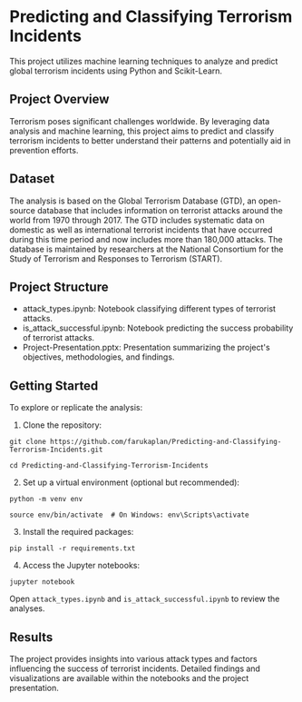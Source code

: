 # Predicting and Classifying Terrorism Incidents

This project utilizes machine learning techniques to analyze and predict global terrorism incidents using Python and Scikit-Learn.

## Project Overview
Terrorism poses significant challenges worldwide. By leveraging data analysis and machine learning, this project aims to predict and classify terrorism incidents to better understand their patterns and potentially aid in prevention efforts.

## Dataset
The analysis is based on the Global Terrorism Database (GTD), an open-source database that includes information on terrorist attacks around the world from 1970 through 2017. The GTD includes systematic data on domestic as well as international terrorist incidents that have occurred during this time period and now includes more than 180,000 attacks. The database is maintained by researchers at the National Consortium for the Study of Terrorism and Responses to Terrorism (START).

## Project Structure
- attack_types.ipynb: Notebook classifying different types of terrorist attacks.
- is_attack_successful.ipynb: Notebook predicting the success probability of terrorist attacks.
- Project-Presentation.pptx: Presentation summarizing the project's objectives, methodologies, and findings.

## Getting Started
To explore or replicate the analysis:
1) Clone the repository:
```git
git clone https://github.com/farukaplan/Predicting-and-Classifying-Terrorism-Incidents.git
```
```git
cd Predicting-and-Classifying-Terrorism-Incidents
```
2) Set up a virtual environment (optional but recommended):
```git
python -m venv env
```
```git
source env/bin/activate  # On Windows: env\Scripts\activate
```
3) Install the required packages:
```git
pip install -r requirements.txt
```
4) Access the Jupyter notebooks:
```git
jupyter notebook
```

Open `attack_types.ipynb` and `is_attack_successful.ipynb` to review the analyses.

## Results
The project provides insights into various attack types and factors influencing the success of terrorist incidents. Detailed findings and visualizations are available within the notebooks and the project presentation.
